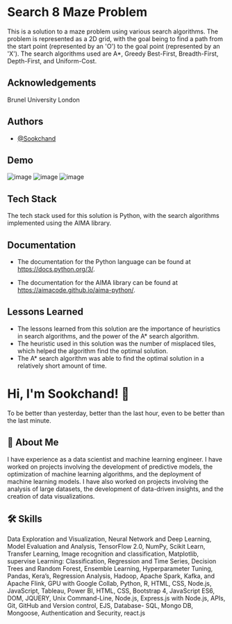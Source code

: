 
# Search 8 Maze Problem
This is a solution to a maze problem using various search algorithms. The problem is represented as a 2D grid, with the goal being to find a path from the start point (represented by an 'O') to the goal point (represented by an 'X'). The search algorithms used are A*, Greedy Best-First, Breadth-First, Depth-First, and Uniform-Cost. 

## Acknowledgements
Brunel University London

## Authors

- [@Sookchand](https://github.com/Sookchand)


## Demo
![image](https://user-images.githubusercontent.com/34344439/210083346-c7c8e807-16d6-41d3-9c37-27d69d032986.png)
![image](https://user-images.githubusercontent.com/34344439/210083393-e30804c1-8b26-4859-8771-dcb279c0ae26.png)
![image](https://user-images.githubusercontent.com/34344439/210083444-7e184b76-80aa-436e-a133-d3e4194e0b0f.png)




## Tech Stack

The tech stack used for this solution is Python, with the search algorithms implemented using the AIMA library.
## Documentation
- The documentation for the Python language can be found at https://docs.python.org/3/.

- The documentation for the AIMA library can be found at https://aimacode.github.io/aima-python/.
## Lessons Learned
- The lessons learned from this solution are the importance of heuristics in search algorithms, and the power of the A* search algorithm.
- The heuristic used in this solution was the number of misplaced tiles, which helped the algorithm find the optimal solution.
-  The A* search algorithm was able to find the optimal solution in a relatively short amount of time.
# Hi, I'm Sookchand! 👋

To be better than yesterday, better than the last hour, even to be better than the last
minute.
## 🚀 About Me
I have experience as a data scientist and machine learning engineer. I have worked on
projects involving the development of predictive models, the optimization of machine
learning algorithms, and the deployment of machine learning models. I have also worked on
projects involving the analysis of large datasets, the development of data-driven insights,
and the creation of data visualizations.
## 🛠 Skills
Data Exploration and Visualization, Neural Network and Deep Learning, Model Evaluation
and Analysis, TensorFlow 2.0, NumPy, Scikit Learn, Transfer Learning, Image recognition and
classification, Matplotlib, supervise Learning: Classification, Regression and Time Series,
Decision Trees and Random Forest, Ensemble Learning, Hyperparameter Tuning, Pandas,
Kera’s, Regression Analysis, Hadoop, Apache Spark, Kafka, and Apache Flink, GPU with
Google Collab, Python, R, HTML, CSS, Node.js, JavaScript, Tableau, Power BI, HTML, CSS,
Bootstrap 4, JavaScript ES6, DOM, JQUERY, Unix Command-Line, Node.js, Express.js with Node.js,
APIs, Git, GitHub and Version control, EJS, Database- SQL, Mongo DB, Mongoose, Authentication and
Security, react.js
